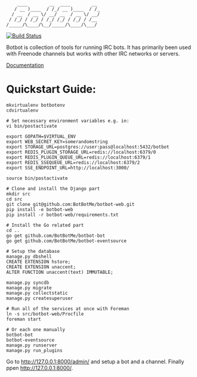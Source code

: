 ```
    ____        __  ____        __
   / __ )____  / /_/ __ )____  / /_
  / __  / __ \/ __/ __  / __ \/ __/
 / /_/ / /_/ / /_/ /_/ / /_/ / /__
/_____/\____/\__/_____/\____/\___/

```

[![Build Status](https://api.travis-ci.org/BotBotMe/botbot-web.png)](https://travis-ci.org/BotBotMe/botbot-web)

Botbot is collection of tools for running IRC bots. It has primarily been
used with Freenode channels but works with other IRC networks or servers.

[Documentation](http://botbot.readthedocs.org/en/latest/)


Quickstart Guide:
=================

```
mkvirtualenv botbotenv
cdvirtualenv

# Set necessary environment variables e.g. in:
vi bin/postactivate

export GOPATH=$VIRTUAL_ENV
export WEB_SECRET_KEY=somerandomstring
export STORAGE_URL=postgres://user:pass@localhost:5432/botbot
export REDIS_PLUGIN_STORAGE_URL=redis://localhost:6379/0
export REDIS_PLUGIN_QUEUE_URL=redis://localhost:6379/1
export REDIS_SSEQUEUE_URL=redis://localhost:6379/2
export SSE_ENDPOINT_URL=http://localhost:3000/

source bin/postactivate

# Clone and install the Django part
mkdir src
cd src
git clone git@github.com:BotBotMe/botbot-web.git
pip install -e botbot-web
pip install -r botbot-web/requirements.txt

# Install the Go related part
cd ..
go get github.com/BotBotMe/botbot-bot
go get github.com/BotBotMe/botbot-eventsource

# Setup the database
manage.py dbshell
CREATE EXTENSION hstore;
CREATE EXTENSION unaccent;
ALTER FUNCTION unaccent(text) IMMUTABLE;

manage.py syncdb
manage.py migrate
manage.py collectstatic
manage.py createsuperuser

# Run all of the services at once with Foreman
ln -s src/botbot-web/Procfile
foreman start

# Or each one manually
botbot-bot
botbot-eventsource
manage.py runserver
manage.py run_plugins
```

Go to http://127.0.0.1:8000/admin/ and setup a bot and a channel.
Finally ppen http://127.0.0.1:8000/.

